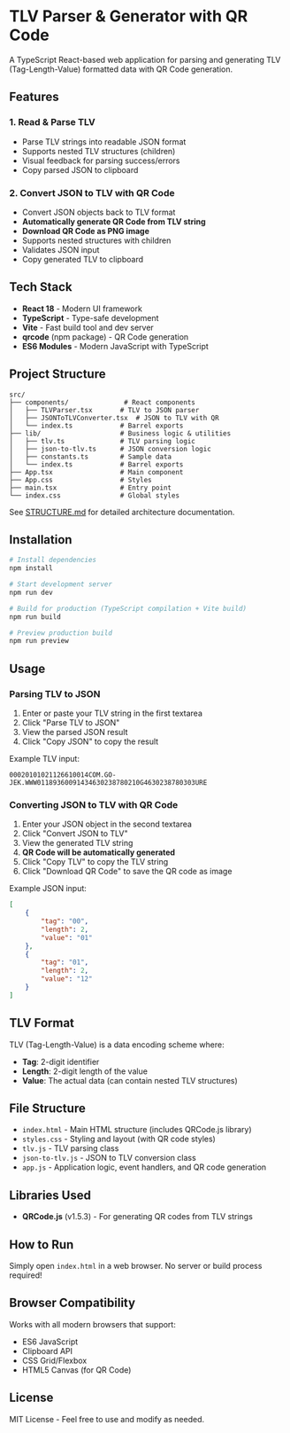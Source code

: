 # TLV Parser & Generator with QR Code

A TypeScript React-based web application for parsing and generating TLV (Tag-Length-Value) formatted data with QR Code generation.

## Features

### 1. Read & Parse TLV
- Parse TLV strings into readable JSON format
- Supports nested TLV structures (children)
- Visual feedback for parsing success/errors
- Copy parsed JSON to clipboard

### 2. Convert JSON to TLV with QR Code
- Convert JSON objects back to TLV format
- **Automatically generate QR Code from TLV string**
- **Download QR Code as PNG image**
- Supports nested structures with children
- Validates JSON input
- Copy generated TLV to clipboard

## Tech Stack

- **React 18** - Modern UI framework
- **TypeScript** - Type-safe development
- **Vite** - Fast build tool and dev server
- **qrcode** (npm package) - QR Code generation
- **ES6 Modules** - Modern JavaScript with TypeScript

## Project Structure

```
src/
├── components/              # React components
│   ├── TLVParser.tsx       # TLV to JSON parser
│   ├── JSONToTLVConverter.tsx  # JSON to TLV with QR
│   └── index.ts            # Barrel exports
├── lib/                    # Business logic & utilities
│   ├── tlv.ts              # TLV parsing logic
│   ├── json-to-tlv.ts      # JSON conversion logic
│   ├── constants.ts        # Sample data
│   └── index.ts            # Barrel exports
├── App.tsx                 # Main component
├── App.css                 # Styles
├── main.tsx                # Entry point
└── index.css               # Global styles
```

See [STRUCTURE.md](./STRUCTURE.md) for detailed architecture documentation.

## Installation

```bash
# Install dependencies
npm install

# Start development server
npm run dev

# Build for production (TypeScript compilation + Vite build)
npm run build

# Preview production build
npm run preview
```

## Usage

### Parsing TLV to JSON

1. Enter or paste your TLV string in the first textarea
2. Click "Parse TLV to JSON"
3. View the parsed JSON result
4. Click "Copy JSON" to copy the result

Example TLV input:
```
00020101021126610014COM.GO-JEK.WWW01189360091434630238780210G4630238780303URE
```

### Converting JSON to TLV with QR Code

1. Enter your JSON object in the second textarea
2. Click "Convert JSON to TLV"
3. View the generated TLV string
4. **QR Code will be automatically generated**
5. Click "Copy TLV" to copy the TLV string
6. Click "Download QR Code" to save the QR code as image

Example JSON input:
```json
[
    {
        "tag": "00",
        "length": 2,
        "value": "01"
    },
    {
        "tag": "01",
        "length": 2,
        "value": "12"
    }
]
```

## TLV Format

TLV (Tag-Length-Value) is a data encoding scheme where:
- **Tag**: 2-digit identifier
- **Length**: 2-digit length of the value
- **Value**: The actual data (can contain nested TLV structures)

## File Structure

- `index.html` - Main HTML structure (includes QRCode.js library)
- `styles.css` - Styling and layout (with QR code styles)
- `tlv.js` - TLV parsing class
- `json-to-tlv.js` - JSON to TLV conversion class
- `app.js` - Application logic, event handlers, and QR code generation

## Libraries Used

- **QRCode.js** (v1.5.3) - For generating QR codes from TLV strings

## How to Run

Simply open `index.html` in a web browser. No server or build process required!

## Browser Compatibility

Works with all modern browsers that support:
- ES6 JavaScript
- Clipboard API
- CSS Grid/Flexbox
- HTML5 Canvas (for QR Code)

## License

MIT License - Feel free to use and modify as needed.
